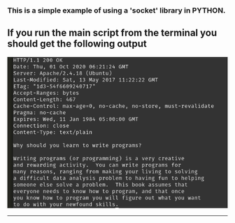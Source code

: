 ### This is a simple example of using a 'socket' library in PYTHON.

If you run the main script from the terminal you should get the following output
---

![Terminal Output](output.png)

---
